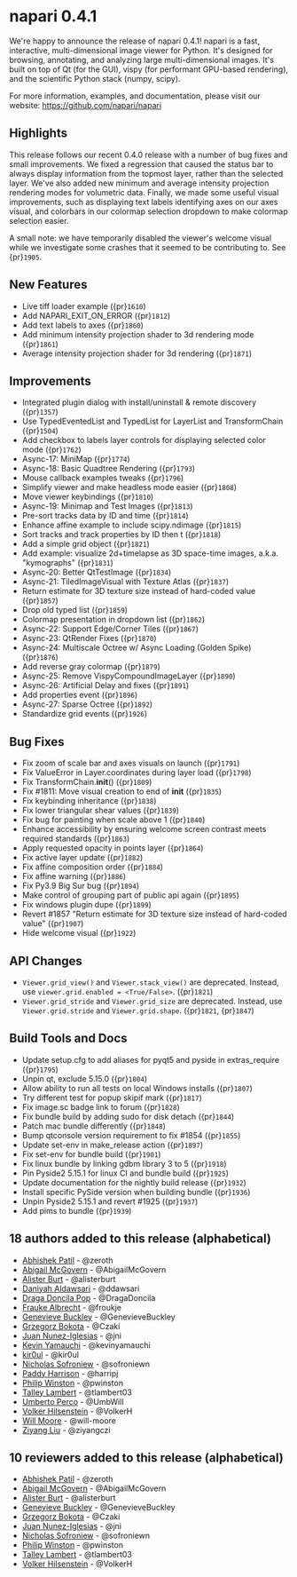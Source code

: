 # napari 0.4.1

We're happy to announce the release of napari 0.4.1!
napari is a fast, interactive, multi-dimensional image viewer for Python.
It's designed for browsing, annotating, and analyzing large multi-dimensional
images. It's built on top of Qt (for the GUI), vispy (for performant GPU-based
rendering), and the scientific Python stack (numpy, scipy).

For more information, examples, and documentation, please visit our website:
https://github.com/napari/napari

## Highlights

This release follows our recent 0.4.0 release with a number of bug fixes and
small improvements. We fixed a regression that caused the status bar to always
display information from the topmost layer, rather than the selected layer.
We've also added new minimum and average intensity projection rendering modes
for volumetric data. Finally, we made some useful visual improvements, such as
displaying text labels identifying axes on our axes visual, and colorbars in
our colormap selection dropdown to make colormap selection easier.

A small note: we have temporarily disabled the viewer's welcome visual while we
investigate some crashes that it seemed to be contributing to. See {pr}`1905`.

## New Features

- Live tiff loader example ({pr}`1610`)
- Add NAPARI_EXIT_ON_ERROR ({pr}`1812`)
- Add text labels to axes ({pr}`1860`)
- Add minimum intensity projection shader to 3d rendering mode ({pr}`1861`)
- Average intensity projection shader for 3d rendering ({pr}`1871`)

## Improvements

- Integrated plugin dialog with install/uninstall & remote discovery ({pr}`1357`)
- Use TypedEventedList and TypedList for LayerList and TransformChain ({pr}`1504`)
- Add checkbox to labels layer controls for displaying selected color mode ({pr}`1762`)
- Async-17: MiniMap ({pr}`1774`)
- Async-18: Basic Quadtree Rendering ({pr}`1793`)
- Mouse callback examples tweaks ({pr}`1796`)
- Simplify viewer and make headless mode easier ({pr}`1808`)
- Move viewer keybindings ({pr}`1810`)
- Async-19: Minimap and Test Images ({pr}`1813`)
- Pre-sort tracks data by ID and time ({pr}`1814`)
- Enhance affine example to include scipy.ndimage ({pr}`1815`)
- Sort tracks and track properties by ID then t ({pr}`1818`)
- Add a simple grid object ({pr}`1821`)
- Add example: visualize 2d+timelapse as 3D space-time images, a.k.a. "kymographs" ({pr}`1831`)
- Async-20: Better QtTestImage ({pr}`1834`)
- Async-21: TiledImageVisual with Texture Atlas ({pr}`1837`)
- Return estimate for 3D texture size instead of hard-coded value ({pr}`1857`)
- Drop old typed list ({pr}`1859`)
- Colormap presentation in dropdown list ({pr}`1862`)
- Async-22: Support Edge/Corner Tiles ({pr}`1867`)
- Async-23: QtRender Fixes ({pr}`1870`)
- Async-24: Multiscale Octree w/ Async Loading (Golden Spike) ({pr}`1876`)
- Add reverse gray colormap ({pr}`1879`)
- Async-25: Remove VispyCompoundImageLayer ({pr}`1890`)
- Async-26: Artificial Delay and fixes ({pr}`1891`)
- Add properties event ({pr}`1896`)
- Async-27: Sparse Octree ({pr}`1892`)
- Standardize grid events ({pr}`1926`)

## Bug Fixes

- Fix zoom of scale bar and axes visuals on launch ({pr}`1791`)
- Fix ValueError in Layer.coordinates during layer load ({pr}`1798`)
- Fix TransformChain.__init__() ({pr}`1809`)
- Fix #1811: Move visual creation to end of __init__ ({pr}`1835`)
- Fix keybinding inheritance ({pr}`1838`)
- Fix lower triangular shear values ({pr}`1839`)
- Fix bug for painting when scale above 1  ({pr}`1840`)
- Enhance accessibility by ensuring welcome screen contrast meets required
  standards ({pr}`1863`)
- Apply requested opacity in points layer ({pr}`1864`)
- Fix active layer update ({pr}`1882`)
- Fix affine composition order ({pr}`1884`)
- Fix affine warning ({pr}`1886`)
- Fix Py3.9 Big Sur bug ({pr}`1894`)
- Make control of grouping part of public api again ({pr}`1895`)
- Fix windows plugin dupe ({pr}`1899`)
- Revert #1857 "Return estimate for 3D texture size instead of hard-coded value" ({pr}`1907`)
- Hide welcome visual ({pr}`1922`)

## API Changes

- ``Viewer.grid_view()`` and ``Viewer.stack_view()`` are deprecated.
  Instead, use ``viewer.grid.enabled = <True/False>``. ({pr}`1821`)
- ``Viewer.grid_stride`` and ``Viewer.grid_size`` are deprecated. Instead,
  use ``Viewer.grid.stride`` and ``Viewer.grid.shape``. ({pr}`1821`, {pr}`1847`)

## Build Tools and Docs

- Update setup.cfg to add aliases for pyqt5 and pyside in extras_require ({pr}`1795`)
- Unpin qt, exclude 5.15.0 ({pr}`1804`)
- Allow ability to run all tests on local Windows installs ({pr}`1807`)
- Try different test for popup skipif mark ({pr}`1817`)
- Fix image.sc badge link to forum ({pr}`1828`)
- Fix bundle build by adding sudo for disk detach ({pr}`1844`)
- Patch mac bundle differently ({pr}`1848`)
- Bump qtconsole version requirement to fix #1854 ({pr}`1855`)
- Update set-env in make_release action ({pr}`1897`)
- Fix set-env for bundle build ({pr}`1901`)
- Fix linux bundle by linking gdbm library 3 to 5 ({pr}`1918`)
- Pin Pyside2 5.15.1 for linux CI and bundle build ({pr}`1925`)
- Update documentation for the nightly build release ({pr}`1932`)
- Install specific PySide version when building bundle ({pr}`1936`)
- Unpin Pyside2 5.15.1 and revert #1925 ({pr}`1937`)
- Add pims to bundle ({pr}`1939`)

## 18 authors added to this release (alphabetical)

- [Abhishek Patil](https://github.com/napari/napari/commits?author=zeroth) - @zeroth
- [Abigail McGovern](https://github.com/napari/napari/commits?author=AbigailMcGovern) - @AbigailMcGovern
- [Alister Burt](https://github.com/napari/napari/commits?author=alisterburt) - @alisterburt
- [Daniyah Aldawsari](https://github.com/napari/napari/commits?author=ddawsari) - @ddawsari
- [Draga Doncila Pop](https://github.com/napari/napari/commits?author=DragaDoncila) - @DragaDoncila
- [Frauke Albrecht](https://github.com/napari/napari/commits?author=froukje) - @froukje
- [Genevieve Buckley](https://github.com/napari/napari/commits?author=GenevieveBuckley) - @GenevieveBuckley
- [Grzegorz Bokota](https://github.com/napari/napari/commits?author=Czaki) - @Czaki
- [Juan Nunez-Iglesias](https://github.com/napari/napari/commits?author=jni) - @jni
- [Kevin Yamauchi](https://github.com/napari/napari/commits?author=kevinyamauchi) - @kevinyamauchi
- [kir0ul](https://github.com/napari/napari/commits?author=kir0ul) - @kir0ul
- [Nicholas Sofroniew](https://github.com/napari/napari/commits?author=sofroniewn) - @sofroniewn
- [Paddy Harrison](https://github.com/napari/napari/commits?author=harripj) - @harripj
- [Philip Winston](https://github.com/napari/napari/commits?author=pwinston) - @pwinston
- [Talley Lambert](https://github.com/napari/napari/commits?author=tlambert03) - @tlambert03
- [Umberto Perco](https://github.com/napari/napari/commits?author=UmbWill) - @UmbWill
- [Volker Hilsenstein](https://github.com/napari/napari/commits?author=VolkerH) - @VolkerH
- [Will Moore](https://github.com/napari/napari/commits?author=will-moore) - @will-moore
- [Ziyang Liu](https://github.com/napari/napari/commits?author=ziyangczi) - @ziyangczi


## 10 reviewers added to this release (alphabetical)

- [Abhishek Patil](https://github.com/napari/napari/commits?author=zeroth) - @zeroth
- [Abigail McGovern](https://github.com/napari/napari/commits?author=AbigailMcGovern) - @AbigailMcGovern
- [Alister Burt](https://github.com/napari/napari/commits?author=alisterburt) - @alisterburt
- [Genevieve Buckley](https://github.com/napari/napari/commits?author=GenevieveBuckley) - @GenevieveBuckley
- [Grzegorz Bokota](https://github.com/napari/napari/commits?author=Czaki) - @Czaki
- [Juan Nunez-Iglesias](https://github.com/napari/napari/commits?author=jni) - @jni
- [Nicholas Sofroniew](https://github.com/napari/napari/commits?author=sofroniewn) - @sofroniewn
- [Philip Winston](https://github.com/napari/napari/commits?author=pwinston) - @pwinston
- [Talley Lambert](https://github.com/napari/napari/commits?author=tlambert03) - @tlambert03
- [Volker Hilsenstein](https://github.com/napari/napari/commits?author=VolkerH) - @VolkerH
